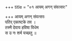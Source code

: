 +++
title = "०१ आयम् अगन् संवत्सरः"

+++
आयम् अगन् संवत्सरः  
पतिर् एकाष्टके तव ।  
तस्मै देवाय हविषा विधेम  
स उ नः शर्म यच्छतु ॥